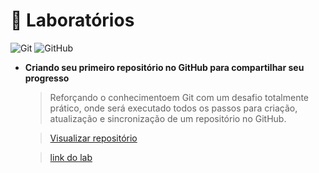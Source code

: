 # 💾 Laboratórios


![Git](https://img.shields.io/badge/GIT-E44C30?style=for-the-badge&logo=git&logoColor=white)
![GitHub](https://img.shields.io/badge/GitHub-100000?style=for-the-badge&logo=github&logoColor=white)

- **Criando seu primeiro repositório no GitHub para compartilhar seu progresso**

  > Reforçando o conhecimentoem Git com um desafio totalmente prático, onde será executado todos os passos para criação, atualização e sincronização de um repositório no GitHub.

  > [Visualizar repositório](./Criando%20seu%20primeiro%20reposit%C3%B3rio%20no%20Github%20para%20compartilhar%20seu%20progresso/)

  > [link do lab](https://web.dio.me/lab/criando-seu-primeiro-repositorio-no-github-para-compartilhar-seu-progresso/learning/e714fb1c-4990-4c47-99a5-d97703e40b4d)